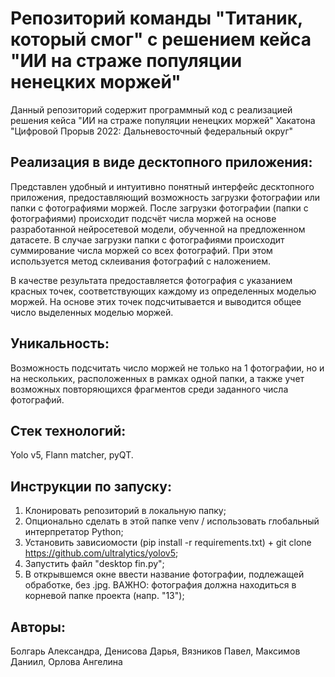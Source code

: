 # Репозиторий команды "Титаник, который смог" с решением кейса "ИИ на страже популяции ненецких моржей"
Данный репозиторий содержит программный код с реализацией решения кейса "ИИ на страже популяции ненецких моржей" Хакатона "Цифровой Прорыв 2022: Дальневосточный федеральный округ"

## Реализация в виде десктопного приложения: 
Представлен удобный и интуитивно понятный интерфейс десктопного приложения, 
предоставляющий возможность загрузки фотографии или папки с фотографиями моржей. 
После загрузки фотографии (папки с фотографиями) происходит подсчёт числа моржей на основе разработанной нейросетевой модели, обученной на предложенном датасете. 
В случае загрузки папки с фотографиями происходит суммирование числа моржей со всех фотографий. 
При этом используется метод склеивания фотографий с наложением.

В качестве результата предоставляется фотография с указанием красных точек, соответствующих каждому из определенных моделью моржей. 
На основе этих точек подсчитывается и выводится общее число выделенных моделью моржей.

## Уникальность: 
Возможность подсчитать число моржей не только на 1 фотографии, но и на нескольких, расположенных в рамках одной папки, 
а также учет возможных повторяющихся фрагментов среди заданного числа фотографий.

## Стек технологий: 
Yolo v5, Flann matcher, pyQT.

## Инструкции по запуску:
1) Клонировать репозиторий в локальную папку;
2) Опционально сделать в этой папке venv / использовать глобальный интерпретатор Python;
3) Установить зависиомости (pip install -r requirements.txt) + git clone https://github.com/ultralytics/yolov5;
4) Запустить файл "desktop fin.py";
5) В открывшемся окне ввести название фотографии, подлежащей обработке, без .jpg. ВАЖНО: фотография должна находиться в корневой папке проекта (напр. "13");

## Авторы:
Болгарь Александра, Денисова Дарья, Вязников Павел, Максимов Даниил, Орлова Ангелина
